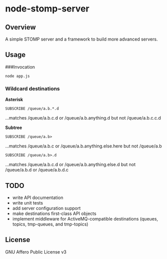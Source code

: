 node-stomp-server
=================

## Overview
A simple STOMP server and a framework to build more advanced servers.

## Usage
###Invocation

    node app.js

### Wildcard destinations
**Asterisk**

    SUBSCRIBE /queue/a.b.*.d

...matches /queue/a.b.c.d or /queue/a.b.anything.d but not /queue/a.b.c.c.d

**Subtree**

    SUBSCRIBE /queue/a.b>

...matches /queue/a.b.c or /queue/a.b.anything.else.here but not /queue/a.b

    SUBSCRIBE /queue/a.b>.d

...matches /queue/a.b.c.d or /queue/a.b.anything.else.d but not /queue/a.b.d or /queue/a.b.d.c

    
## TODO
* write API documentation
* write unit tests
* add server configuration support
* make destinations first-class API objects
* implement middleware for ActiveMQ-compatible destinations (queues, topics, tmp-queues, and tmp-topics)

## License
GNU Affero Public License v3

<!-- vim:tw=75:formatoptions-=l:formatoptions-=v:syntax=mkd
-->

